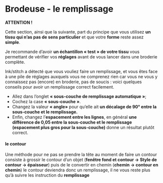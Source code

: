 # Brodeuse - le remplissage

**ATTENTION !**

Cette section, ainsi que la suivante, part du principe que vous utilisez **un tissu qui n’as pas de sens particulier** et que votre **forme** reste assez **simple**.

Je recommande d’avoir **un échantillon « test » de votre tissu** vous permettant de vérifier vos **réglages** avant de vous lancer dans une broderie complète.

Ink/stitch a détecté que vous vouliez faire un remplissage, et vous êtes face à une pile de réglages auxquels vous ne comprenez rien car vous ne vous y connaissez pas (encore) en broderie, pas de soucis : voici quelques conseils pour avoir un remplissage correct facilement.

- Allez dans l’onglet **« sous-couche de remplissage automatique »**;
- Cochez la case **« sous-couche »**.
- Changez la valeur **« angle»** pour qu’elle ait **un décalage de 90° entre la sous-couche et le remplissage.**
- Enfin, changez l’**espacement entre les lignes**, en général **une différence de 0,05 entre la sous-couche et le remplissage (espacement plus gros pour la sous-couche)** donne un résultat plutôt correct.

#### le contour

Une méthode pour ne pas se prendre la tête au moment de faire un contour consiste à grossir le contour d’un objet (**fenêtre fond et contour → Style de contour → épaisseur**) puis de le convertir en chemin (**chemin → contour en chemin**) le contour deviendra donc un remplissage, il ne vous reste plus qu’à suivre les instruction du **remplissage**
